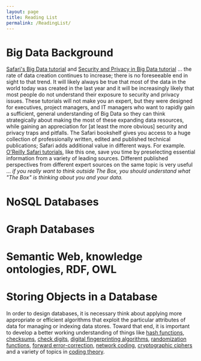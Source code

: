 ```yaml
---
layout: page
title: Reading List
permalink: /ReadingList/
---
```


# Big Data Background
[Safari's Big Data tutorial](https://www.safaribooksonline.com/tutorials/big-data-ots/) and [Security and Privacy in Big Data tutorial](https://www.safaribooksonline.com/tutorials/security-privacy-ots/) ... the rate of data creation continues to increase; there is no foreseeable end in sight to that trend. It will likely always be true that most of the data in the world today was created in the last year and it will be increasingly likely that most people do not understand their exposure to security and privacy issues.  These tutorials will not make you an expert, but they were designed for executives, project managers, and IT managers who want to rapidly gain a sufficient, general understanding of Big Data so they can think strategically about making the most of these expanding data resources, while gaining an appreciation for [at least the more obvious] security and privacy traps and pitfalls.  The Safari bookshelf gives you access to a huge collection of professionally written, edited and published technical publications; Safari adds additional value in different ways.  For example. [O'Reilly Safari tutorials](https://www.safaribooksonline.com/tutorials/), like this one, save you time by preselecting essential information from a variety of leading sources. Different published perspectives from different expert sources on the same topic is very useful ... *if you really want to think outside The Box, you should understand what "The Box" is thinking about you and your data.*

# NoSQL Databases

# Graph Databases

# Semantic Web, knowledge ontologies, RDF, OWL

# Storing Objects in a Database

In order to design databases, it is necessary think about applying more appropriate or efficient algorithms that exploit the particular attributes of data for managing or indexing data stores.  Toward that end, it is important to develop a better working understanding of things like [hash functions](https://en.wikipedia.org/wiki/Hash_function), [checksums](https://en.wikipedia.org/wiki/Checksum), [check digits](https://en.wikipedia.org/wiki/Check_digit), [digital fingerprinting algorithms](https://en.wikipedia.org/wiki/Fingerprint_%28computing%29), [randomization functions](https://en.wikipedia.org/wiki/Randomization_function), [forward error-correction](https://en.wikipedia.org/wiki/Forward_error_correction), [network coding](https://en.wikipedia.org/wiki/Linear_network_coding), [cryptographic ciphers](https://en.wikipedia.org/wiki/Cipher) and a variety of topics in [coding theory](https://en.wikipedia.org/wiki/Coding_theory).

